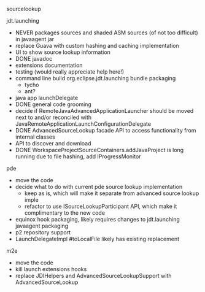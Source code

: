 sourcelookup


jdt.launching
* NEVER packages sources and shaded ASM sources (of not too difficult) in javaagent jar
* replace Guava with custom hashing and caching implementation
* UI to show source lookup information
* DONE javadoc 
* extensions documentation
* testing (would really appreciate help here!)
* command line build org.eclipse.jdt.launching bundle packaging
  * tycho
  * ant?
* java app launchDelegate
* DONE general code grooming
* decide if RemoteJavaAdvancedApplicationLauncher should be moved next to and/or reconciled with JavaRemoteApplicationLaunchConfigurationDelegate
* DONE AdvancedSourceLookup facade API to access functionality from internal classes
* API to discover and download 
* DONE WorkspaceProjectSourceContainers.addJavaProject is long running due to file hashing, add IProgressMonitor


pde
* move the code
* decide what to do with current pde source lookup implementation
  * keep as is, which will make it separate from advanced source lookup imple
  * refactor to use ISourceLookupParticipant API, which make it complimentary to the new code
* equinox hook packaging, likely requires changes to jdt.launching javaagent packaging
* p2 repository support
* LaunchDelegateImpl #toLocalFile likely has existing replacement


m2e
* move the code
* kill launch extensions hooks
* replace JDIHelpers and AdvancedSourceLookupSupport with AdvancedSourceLookup
